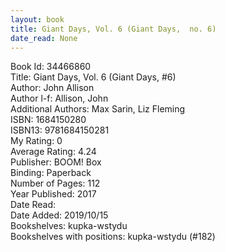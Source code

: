 ```yaml
---
layout: book
title: Giant Days, Vol. 6 (Giant Days,  no. 6)
date_read: None
---
```


Book Id: 34466860<br />
Title: Giant Days, Vol. 6 (Giant Days, #6)<br />
Author: John Allison<br />
Author l-f: Allison, John<br />
Additional Authors: Max Sarin, Liz Fleming<br />
ISBN: 1684150280<br />
ISBN13: 9781684150281<br />
My Rating: 0<br />
Average Rating: 4.24<br />
Publisher: BOOM! Box<br />
Binding: Paperback<br />
Number of Pages: 112<br />
Year Published: 2017<br />
Date Read: <br />
Date Added: 2019/10/15<br />
Bookshelves: kupka-wstydu<br />
Bookshelves with positions: kupka-wstydu (#182)<br />

